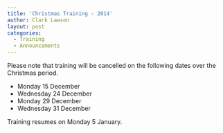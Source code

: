 ```yaml
---
title: 'Christmas Training - 2014'
author: Clark Lawson
layout: post
categories:
  - Training
  - Announcements
---
```


<p>Please note that training will be cancelled on the following dates over the Christmas period.</p>

* Monday 15 December  
* Wednesday 24 December  
* Monday 29 December  
* Wednesday 31 December

Training resumes on Monday 5 January.

